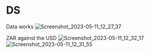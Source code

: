 # DS
Data works 
![Screenshot_2023-05-11_12_27_37](https://github.com/mngadilinda/DS/assets/100442560/fcba0bf2-1ec5-429c-879b-a1b82ddba3d7)

ZAR against the USD
![Screenshot_2023-05-11_12_32_17](https://github.com/mngadilinda/DS/assets/100442560/9675cb30-44a8-4762-bb11-d1b46745fb9a)
![Screenshot_2023-05-11_12_31_55](https://github.com/mngadilinda/DS/assets/100442560/bf8a39e1-f060-496a-9982-b2b281628b7a)
